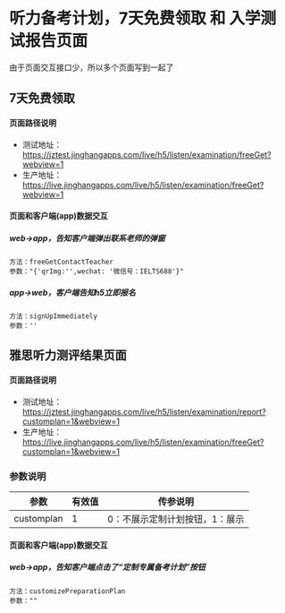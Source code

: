 <!-- 页面大标题 -->
# 听力备考计划，7天免费领取 和 入学测试报告页面

<!-- 页面说明 -->
由于页面交互接口少，所以多个页面写到一起了


<!--页面路径说明-->
## 7天免费领取

#### 页面路径说明
- 测试地址：https://jztest.jinghangapps.com/live/h5/listen/examination/freeGet?webview=1
- 生产地址：https://live.jinghangapps.com/live/h5/listen/examination/freeGet?webview=1

<!-- 页面bridge交互说明 -->
#### 页面和客户端(app)数据交互

##### web→app，告知客户端弹出联系老师的弹窗
```
方法：freeGetContactTeacher
参数："{'qrImg:'',wechat: '微信号：IELTS688'}"
```

##### app→web，客户端告知h5立即报名
```
方法：signUpImmediately
参数：''
```

<!--页面路径说明-->
## 雅思听力测评结果页面

#### 页面路径说明
- 测试地址：https://jztest.jinghangapps.com/live/h5/listen/examination/report?customplan=1&webview=1
- 生产地址：https://live.jinghangapps.com/live/h5/listen/examination/freeGet?customplan=1&webview=1

### 参数说明
| 参数 | 有效值 | 传参说明 |
|--------|---------|---------|
|customplan | 1 | 0：不展示定制计划按钮，1：展示 | 

<!-- 页面bridge交互说明 -->
#### 页面和客户端(app)数据交互

##### web→app，告知客户端点击了“定制专属备考计划”按钮
```
方法：customizePreparationPlan
参数：""
```